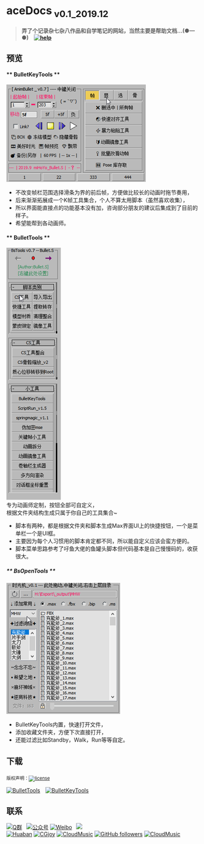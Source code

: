 <!--
 * @Description: 
 * @Author: Bullet.S
 * @Date: 2019-12-08 12:58:21
 * @LastEditors: Bullet.S
 * @LastEditTime: 2019-12-21 11:44:51
 * @Email: animator.bullet@foxmail.com
 -->

# aceDocs<sub> v0.1_2019.12</sub>

> **弄了个记录杂七杂八作品和自学笔记的网站，当然主要是帮助文档...(●—●)&emsp;[![help](https://img.shields.io/badge/%EF%BC%9F%E5%AE%89%E8%A3%85%E5%B8%AE%E5%8A%A9%E7%9B%B4%E8%BE%BE-%E7%82%B9%E6%88%91-important)](tools/BulletKeyTools.md)**

## 预览

<!-- tabs:start -->

#### ** BulletKeyTools **

![preview_1](https://raw.githubusercontent.com/AnimatorBullet/aceDocs/master/docs/_img/preview_1.gif)  
- 不改变帧栏范围选择滑条为界的前后帧，方便做比较长的动画时拖节奏用，  
- 后来渐渐拓展成一个K帧工具集合，个人不算太用脚本（虽然喜欢收集），  
- 所以界面能直接点的功能基本没有加，咨询部分朋友的建议后集成到了目前的样子。  
- 希望能帮到各动画师。  

#### ** BulletTools **

![preview_2](https://raw.githubusercontent.com/AnimatorBullet/aceDocs/master/docs/_img/preview_2.gif)  
专为动画师定制，按钮全部可自定义，  
根据文件夹结构生成只属于你自己的工具集合~  

- 脚本有两种，都是根据文件夹和脚本生成Max界面UI上的快捷按钮，一个是菜单栏一个是UI框。  
- 主要因为每个人习惯用的脚本肯定都不同，所以能自定义应该会蛮方便的。  
- 脚本菜单思路参考了吇鱼大佬的鱼罐头脚本但代码基本是自己慢慢码的，收获很大。 

##### ** BsOpenTools **

![preview_3](https://raw.githubusercontent.com/AnimatorBullet/aceDocs/master/docs/_img/preview_3.gif)  
- BulletKeyTools内置，快速打开文件，  
- 添加收藏文件夹，方便下次直接打开，  
- 还能过滤比如Standby，Walk，Run等等自定。

<!-- tabs:end -->
## 下载  

<sub>版权声明：[![license](https://img.shields.io/github/license/AnimatorBullet/aceDocs?style=flat-square)](https://raw.githubusercontent.com/AnimatorBullet/aceDocs/master/LICENSE)</sub>

[![BulletTools](https://img.shields.io/github/v/release/AnimatorBullet/BulletTools?color=blue&include_prereleases&label=BulletTools&logo=GitHub&style=flat-square)](https://github.com/AnimatorBullet/BulletTools/releases)&emsp;[![BulletKeyTools](https://img.shields.io/github/v/release/AnimatorBullet/BulletKeyTools?color=success&include_prereleases&label=BulletKeyTools&logo=GitHub&style=flat-square)](https://github.com/AnimatorBullet/BulletKeyTools/releases)

## 联系

[![Q群](https://img.shields.io/badge/交流吹水群-993590655-red?style=flat-square&logo=Tencent-QQ)](https://jq.qq.com/?_wv=1027&k=5jFuDzd)
&ensp;[![公众号](https://img.shields.io/badge/微信公众号-@AnimTime-success?style=flat-square&logo=wechat)](About.md)
[![Weibo](https://img.shields.io/badge/Weibo-@ace--Bullet-yellow?style=flat-square&logo=sina-weibo)](https://weibo.com/super117)
&ensp;<a target="_blank" href="http://mail.qq.com/cgi-bin/qm_share?t=qm_mailme&email=mfj38PT47fbrt-vs9fX87dn-9uH0_PD1t-r29A" style="text-decoration:none;"><img src="https://rescdn.qqmail.com/zh_CN/htmledition/images/function/qm_open/ico_mailme_21.png"/></a>  
[![Huaban](https://img.shields.io/badge/(已荒废的)-花瓣-ff69b4?style=flat-square&logo=addthis)](https://huaban.com/animatorbullet/)
[![CGjoy](https://img.shields.io/badge/(没空逛的)-CGjoy-ff69b4?style=flat-square&logo=addthis)](https://www.cgjoy.com/home.php?mod=space&uid=703684&do=thread&view=me&from=space)
[![CloudMusic](https://img.shields.io/badge/(天天听的)-云音乐-ff69b4?style=flat-square&logo=addthis)](https://music.163.com/#/user/home?id=28604697)
[![GitHub followers](https://img.shields.io/github/followers/AnimatorBullet?label=%E5%85%B3%E6%B3%A8&style=social)](https://github.com/AnimatorBullet)
[![CloudMusic](https://img.shields.io/twitter/follow/BulletS09542188?label=BulletS&style=social)](https://twitter.com/BulletS09542188)